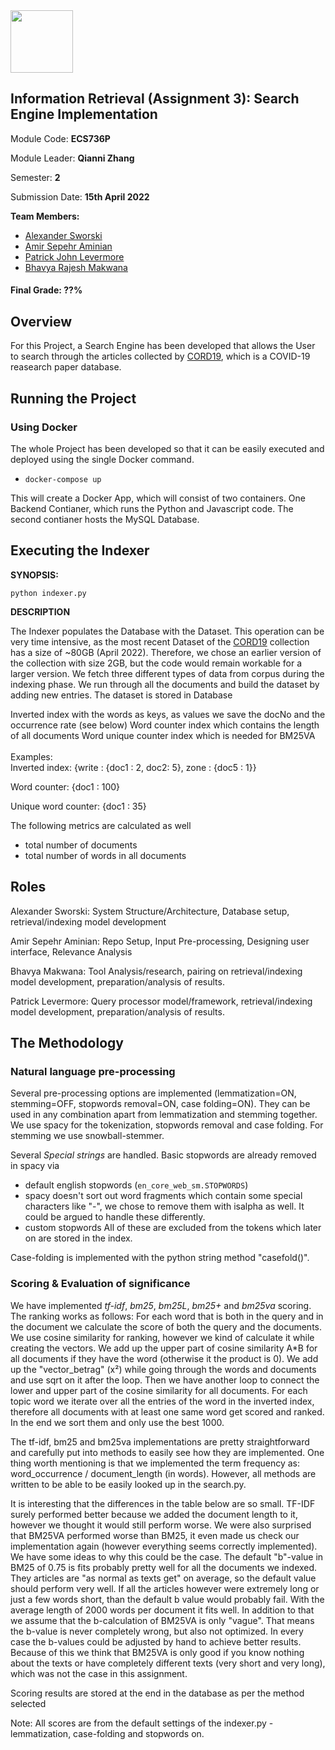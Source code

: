 <img src="https://people.bath.ac.uk/mtc47/img/collaborators/QM_Logo.png" height=100>

## Information Retrieval (Assignment 3): Search Engine Implementation

Module Code: **ECS736P** 

Module Leader: **Qianni Zhang**

Semester: **2**

Submission Date: **15th April 2022**

__Team Members:__
* [Alexander Sworski](mailto:a.sworski@se21.qmul.ac.uk)
* [Amir Sepehr Aminian](mailto:a.aminian@se21.qmul.ac.uk)
* [Patrick John Levermore](mailto:p.levermore@se21.qmul.ac.uk)
* [Bhavya Rajesh Makwana](mailto:b.r.makwana@se21.qmul.ac.uk)

#### Final Grade: ??%

## Overview

For this Project, a Search Engine has been developed that allows the User to search through the articles collected by [CORD19](https://ai2-semanticscholar-cord-19.s3-us-west-2.amazonaws.com/historical_releases.html), which is a COVID-19 reasearch paper database.

## Running the Project

### Using  Docker
The whole Project has been developed so that it can be easily executed and deployed using the single Docker command.

-  `docker-compose up`

This will create a Docker App, which will consist of two containers. One Backend Contianer, which runs the Python and Javascript code. The second contianer hosts the MySQL Database.

## Executing the Indexer
**SYNOPSIS:**
    
    python indexer.py

**DESCRIPTION**

The Indexer populates the Database with the Dataset. This operation can be very time intensive, as the most recent Dataset of the [CORD19](https://ai2-semanticscholar-cord-19.s3-us-west-2.amazonaws.com/historical_releases.html) collection has a size of ~80GB (April 2022). Therefore, we chose an earlier version of the collection with size 2GB, but the code would remain workable for a larger version.
We fetch three different types of data from corpus during the indexing phase. We run through all the documents and build the dataset by adding new entries. The dataset is stored in Database

Inverted index with the words as keys, as values we save the docNo and the occurrence rate (see below)
Word counter index which contains the length of all documents
Word unique counter index which is needed for BM25VA<br /><br />
Examples:<br />
Inverted index: {write : {doc1 : 2, doc2: 5}, zone : {doc5 : 1}}

Word counter: {doc1 : 100}

Unique word counter: {doc1 : 35}

The following metrics are calculated as well

* total number of documents
* total number of words in all documents

## Roles

Alexander Sworski: System Structure/Architecture, Database setup, retrieval/indexing model development 

Amir Sepehr Aminian: Repo Setup, Input Pre-processing, Designing user interface, Relevance Analysis 

Bhavya Makwana: Tool Analysis/research, pairing on retrieval/indexing model development, preparation/analysis of results. 

Patrick Levermore: Query processor model/framework, retrieval/indexing model development, preparation/analysis of results. 

## The Methodology

### Natural language pre-processing

Several pre-processing options are implemented (lemmatization=ON, stemming=OFF, stopwords removal=ON, case folding=ON).
They can be used in any combination apart from lemmatization and stemming together.
We use spacy for the tokenization, stopwords removal and case folding. For stemming we use snowball-stemmer.

Several *Special strings* are handled. Basic stopwords are already removed in spacy via
- default english stopwords (`en_core_web_sm.STOPWORDS`)
- spacy doesn't sort out word fragments which contain some special characters like "-", we chose to remove them with isalpha as well. It could be argued to handle these differently.
- custom stopwords
All of these are excluded from the tokens which later on are stored in the index.

Case-folding is implemented with the python string method "casefold()".

### Scoring & Evaluation of significance

We have implemented *tf-idf*, *bm25*, *bm25L*, *bm25+* and *bm25va* scoring. The ranking works as follows:
For each word that is both in the query and in the document we calculate the score of both the query and the documents. 
We use cosine similarity for ranking, however we kind of calculate it while creating the vectors.
We add up the upper part of cosine similarity A*B for all documents if they have the word (otherwise it the product is 0).
We add up the "vector_betrag" (x²) while going through the words and documents and use sqrt on it after the loop.
Then we have another loop to connect the lower and upper part of the cosine similarity for all documents.
For each topic word we iterate over all the entries of the word in the inverted index, therefore all documents with at least one same word get scored and ranked.
In the end we sort them and only use the best 1000.

The tf-idf, bm25 and bm25va implementations are pretty straightforward and carefully put into methods to easily see how they are implemented.
One thing worth mentioning is that we implemented the term frequency as: word_occurrence / document_length (in words).
However, all methods are written to be able to be easily looked up in the search.py.

It is interesting that the differences in the table below are so small. TF-IDF surely performed better because we added the document length to it, however we thought
it would still perform worse.
We were also surprised that BM25VA performed worse than BM25, it even made us check our implementation again (however everything seems correctly implemented).
We have some ideas to why this could be the case. The default "b"-value in BM25 of 0.75 is fits probably pretty well for all the documents we indexed. They articles
are "as normal as texts get" on average, so the default value should perform very well. If all the articles however were extremely long or just a few words short, than
the default b value would probably fail. With the average length of 2000 words per document it fits well. In addition to that we assume that the b-calculation of BM25VA
is only "vague". That means the b-value is never completely wrong, but also not optimized. In every case the b-values could be adjusted by hand to achieve better results.
Because of this we think that BM25VA is only good if you know nothing about the texts or have completely different texts (very short and very long), which was not the case
in this assignment.

Scoring results are stored at the end in the database as per the method selected

Note: All scores are from the default settings of the indexer.py - lemmatization, case-folding and stopwords on.








